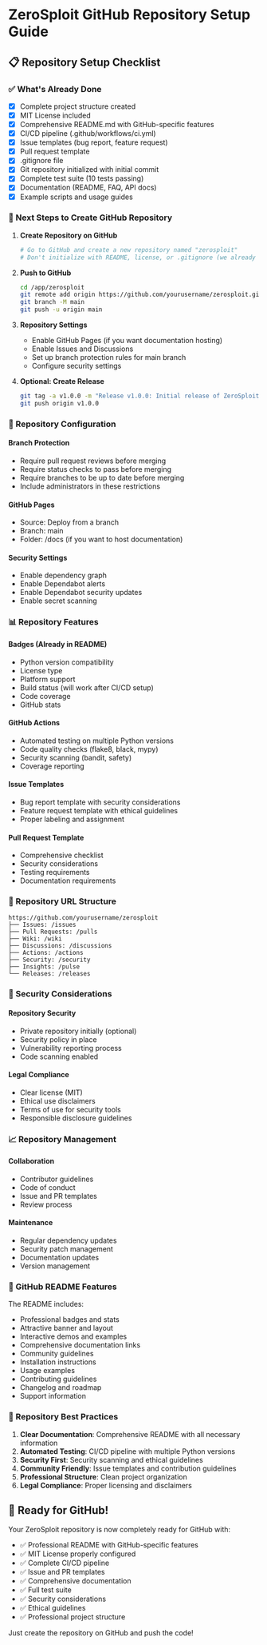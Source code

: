 # ZeroSploit GitHub Repository Setup Guide

## 📋 Repository Setup Checklist

### ✅ What's Already Done
- [x] Complete project structure created
- [x] MIT License included
- [x] Comprehensive README.md with GitHub-specific features
- [x] CI/CD pipeline (.github/workflows/ci.yml)
- [x] Issue templates (bug report, feature request)
- [x] Pull request template
- [x] .gitignore file
- [x] Git repository initialized with initial commit
- [x] Complete test suite (10 tests passing)
- [x] Documentation (README, FAQ, API docs)
- [x] Example scripts and usage guides

### 🚀 Next Steps to Create GitHub Repository

1. **Create Repository on GitHub**
   ```bash
   # Go to GitHub and create a new repository named "zerosploit"
   # Don't initialize with README, license, or .gitignore (we already have them)
   ```

2. **Push to GitHub**
   ```bash
   cd /app/zerosploit
   git remote add origin https://github.com/yourusername/zerosploit.git
   git branch -M main
   git push -u origin main
   ```

3. **Repository Settings**
   - Enable GitHub Pages (if you want documentation hosting)
   - Enable Issues and Discussions
   - Set up branch protection rules for main branch
   - Configure security settings

4. **Optional: Create Release**
   ```bash
   git tag -a v1.0.0 -m "Release v1.0.0: Initial release of ZeroSploit"
   git push origin v1.0.0
   ```

### 🔧 Repository Configuration

#### Branch Protection
- Require pull request reviews before merging
- Require status checks to pass before merging
- Require branches to be up to date before merging
- Include administrators in these restrictions

#### GitHub Pages
- Source: Deploy from a branch
- Branch: main
- Folder: /docs (if you want to host documentation)

#### Security Settings
- Enable dependency graph
- Enable Dependabot alerts
- Enable Dependabot security updates
- Enable secret scanning

### 📊 Repository Features

#### Badges (Already in README)
- Python version compatibility
- License type
- Platform support
- Build status (will work after CI/CD setup)
- Code coverage
- GitHub stats

#### GitHub Actions
- Automated testing on multiple Python versions
- Code quality checks (flake8, black, mypy)
- Security scanning (bandit, safety)
- Coverage reporting

#### Issue Templates
- Bug report template with security considerations
- Feature request template with ethical guidelines
- Proper labeling and assignment

#### Pull Request Template
- Comprehensive checklist
- Security considerations
- Testing requirements
- Documentation requirements

### 🎯 Repository URL Structure
```
https://github.com/yourusername/zerosploit
├── Issues: /issues
├── Pull Requests: /pulls
├── Wiki: /wiki
├── Discussions: /discussions
├── Actions: /actions
├── Security: /security
├── Insights: /pulse
└── Releases: /releases
```

### 🔐 Security Considerations

#### Repository Security
- Private repository initially (optional)
- Security policy in place
- Vulnerability reporting process
- Code scanning enabled

#### Legal Compliance
- Clear license (MIT)
- Ethical use disclaimers
- Terms of use for security tools
- Responsible disclosure guidelines

### 📈 Repository Management

#### Collaboration
- Contributor guidelines
- Code of conduct
- Issue and PR templates
- Review process

#### Maintenance
- Regular dependency updates
- Security patch management
- Documentation updates
- Version management

### 🎨 GitHub README Features

The README includes:
- Professional badges and stats
- Attractive banner and layout
- Interactive demos and examples
- Comprehensive documentation links
- Community guidelines
- Installation instructions
- Usage examples
- Contributing guidelines
- Changelog and roadmap
- Support information

### 🌟 Repository Best Practices

1. **Clear Documentation**: Comprehensive README with all necessary information
2. **Automated Testing**: CI/CD pipeline with multiple Python versions
3. **Security First**: Security scanning and ethical guidelines
4. **Community Friendly**: Issue templates and contribution guidelines
5. **Professional Structure**: Clean project organization
6. **Legal Compliance**: Proper licensing and disclaimers

## 🎉 Ready for GitHub!

Your ZeroSploit repository is now completely ready for GitHub with:
- ✅ Professional README with GitHub-specific features
- ✅ MIT License properly configured
- ✅ Complete CI/CD pipeline
- ✅ Issue and PR templates
- ✅ Comprehensive documentation
- ✅ Full test suite
- ✅ Security considerations
- ✅ Ethical guidelines
- ✅ Professional project structure

Just create the repository on GitHub and push the code!